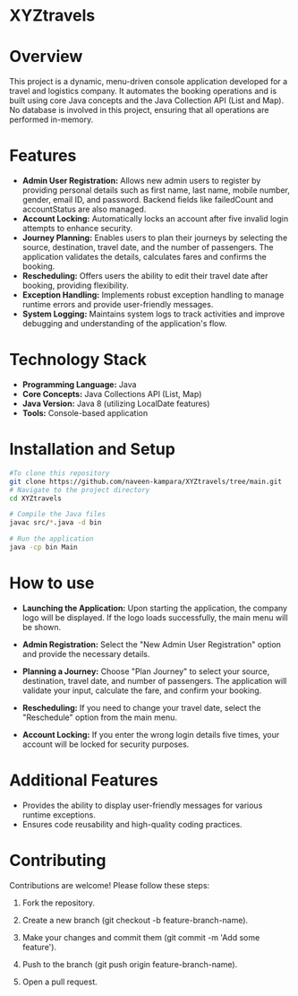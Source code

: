 # **XYZtravels**
# **Overview**
This project is a dynamic, menu-driven console application developed for a travel and logistics company. It automates the booking operations and is built using core Java concepts and the Java Collection API (List and Map). No database is involved in this project, ensuring that all operations are performed in-memory.

# **Features**
+ **Admin User Registration:** Allows new admin users to register by providing personal details such as first name, last name, mobile number, gender, email ID, and password. Backend fields like failedCount and accountStatus are also managed.
+ **Account Locking:** Automatically locks an account after five invalid login attempts to enhance security.
+ **Journey Planning:** Enables users to plan their journeys by selecting the source, destination, travel date, and the number of passengers. The application validates the details, calculates fares and confirms the booking.
+ **Rescheduling:** Offers users the ability to edit their travel date after booking, providing flexibility.
+ **Exception Handling:** Implements robust exception handling to manage runtime errors and provide user-friendly messages.
+ **System Logging:** Maintains system logs to track activities and improve debugging and understanding of the application's flow.

# **Technology Stack**
+ **Programming Language:** Java
+ **Core Concepts:** Java Collections API (List, Map)
+ **Java Version:** Java 8 (utilizing LocalDate features)
+ **Tools:** Console-based application

# **Installation and Setup**
 ```bash
 #To clone this repository
 git clone https://github.com/naveen-kampara/XYZtravels/tree/main.git
# Navigate to the project directory
cd XYZtravels

# Compile the Java files
javac src/*.java -d bin

# Run the application
java -cp bin Main
```
# **How to use**
+ **Launching the Application:** Upon starting the application, the company logo will be displayed. If the logo loads successfully, the main menu will be shown.

+ **Admin Registration:** Select the "New Admin User Registration" option and provide the necessary details.

+ **Planning a Journey:** Choose "Plan Journey" to select your source, destination, travel date, and number of passengers. The application will validate your input, calculate the fare, and confirm your booking.

+ **Rescheduling:** If you need to change your travel date, select the "Reschedule" option from the main menu.

+ **Account Locking:** If you enter the wrong login details five times, your account will be locked for security purposes.

# **Additional Features**
+ Provides the ability to display user-friendly messages for various runtime exceptions.
+ Ensures code reusability and high-quality coding practices.

# **Contributing**
Contributions are welcome! Please follow these steps:

1. Fork the repository.

2. Create a new branch (git checkout -b feature-branch-name).

3. Make your changes and commit them (git commit -m 'Add some feature').
4. Push to the branch (git push origin feature-branch-name).
5. Open a pull request.



